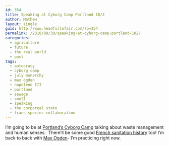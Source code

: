 ```yaml
---
id: 354
title: Speaking at Cyborg Camp Portland 10/2
author: Mathew
layout: single
guid: http://www.headfullofair.com/?p=354
permalink: /2010/09/30/speaking-at-cyborg-camp-portland-102/
categories:
  - agriculture
  - future
  - the real world
  - post
tags:
  - autocracy
  - cyborg camp
  - july monarchy
  - max ogden
  - napoleon III
  - portland
  - sewage
  - smell
  - speaking
  - the corporeal state
  - trans-species collaboration
---
```

<div>
  <p>
    I&#8217;m going to be at <a href="http://portland.cyborgcamp.com/">Portland&#8217;s Cyborg Camp</a> talking about waste management and human senses.  There&#8217;ll be some good <a href="http://www.cloacina.org/blog/2010/05/public-urinals-of-the-july-monarchy/">French sanitation history</a> too! I&#8217;m back to back with <a href="http://maxogden.com/">Max Ogden</a>- I&#8217;m practicing right now.
  </p>
</div>